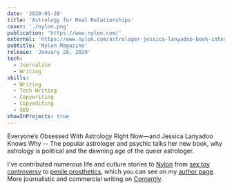 ```yaml
---
date: '2020-01-28'
title: 'Astrology for Real Relationships'
cover: './nylon.png'
publication: 'https://www.nylon.com/'
external: 'https://www.nylon.com/astrologer-jessica-lanyadoo-book-interview'
pubtitle: 'Nylon Magazine'
release: 'January 28, 2020'
tech:
  - Journalism
  - Writing
skills:
  - Writing
  - Tech Writing
  - Copywriting
  - Copyediting
  - SEO
showInProjects: true
---
```


Everyone’s Obsessed With Astrology Right Now—and Jessica Lanyadoo Knows Why -- The popular astrologer and psychic talks her new book, why astrology is political and the dawning age of the queer astrologer.

I've contributed numerous life and cutlure stories to [Nylon](https://www.nylon.com/) from [sex toy controversy](https://www.nylon.com/ose-sex-toy-controversy) to [penile prosthetics](https://www.nylon.com/transthetics-penile-prosthetics), which you can see on my [author page](https://www.nylon.com/profile/alley-hector-21825825). More journalistic and commercial writing on [Contently](https://alleyhector.contently.com/).
